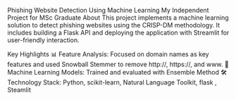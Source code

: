 Phishing Website Detection Using Machine Learning
My Independent Project for MSc Graduate
About
This project implements a machine learning solution to detect phishing websites using the CRISP-DM methodology. It includes building a Flask API and deploying the application with Streamlit for user-friendly interaction.

Key Highlights
📊 Feature Analysis: Focused on domain names as key features and used Snowball Stemmer to remove http://, https://, and www.
🧠 Machine Learning Models: Trained and evaluated with Ensemble Method
🛠️ Technology Stack: Python, scikit-learn, Natural Language Toolkit, flask , Steamlit
